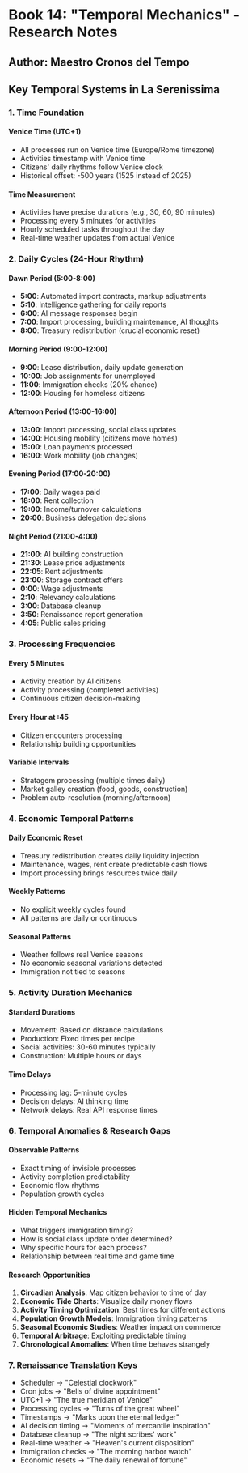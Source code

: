 # Book 14: "Temporal Mechanics" - Research Notes

## Author: Maestro Cronos del Tempo

## Key Temporal Systems in La Serenissima

### 1. Time Foundation

#### Venice Time (UTC+1)
- All processes run on Venice time (Europe/Rome timezone)
- Activities timestamp with Venice time
- Citizens' daily rhythms follow Venice clock
- Historical offset: -500 years (1525 instead of 2025)

#### Time Measurement
- Activities have precise durations (e.g., 30, 60, 90 minutes)
- Processing every 5 minutes for activities
- Hourly scheduled tasks throughout the day
- Real-time weather updates from actual Venice

### 2. Daily Cycles (24-Hour Rhythm)

#### Dawn Period (5:00-8:00)
- **5:00**: Automated import contracts, markup adjustments
- **5:10**: Intelligence gathering for daily reports
- **6:00**: AI message responses begin
- **7:00**: Import processing, building maintenance, AI thoughts
- **8:00**: Treasury redistribution (crucial economic reset)

#### Morning Period (9:00-12:00)
- **9:00**: Lease distribution, daily update generation
- **10:00**: Job assignments for unemployed
- **11:00**: Immigration checks (20% chance)
- **12:00**: Housing for homeless citizens

#### Afternoon Period (13:00-16:00)
- **13:00**: Import processing, social class updates
- **14:00**: Housing mobility (citizens move homes)
- **15:00**: Loan payments processed
- **16:00**: Work mobility (job changes)

#### Evening Period (17:00-20:00)
- **17:00**: Daily wages paid
- **18:00**: Rent collection
- **19:00**: Income/turnover calculations
- **20:00**: Business delegation decisions

#### Night Period (21:00-4:00)
- **21:00**: AI building construction
- **21:30**: Lease price adjustments
- **22:05**: Rent adjustments
- **23:00**: Storage contract offers
- **0:00**: Wage adjustments
- **2:10**: Relevancy calculations
- **3:00**: Database cleanup
- **3:50**: Renaissance report generation
- **4:05**: Public sales pricing

### 3. Processing Frequencies

#### Every 5 Minutes
- Activity creation by AI citizens
- Activity processing (completed activities)
- Continuous citizen decision-making

#### Every Hour at :45
- Citizen encounters processing
- Relationship building opportunities

#### Variable Intervals
- Stratagem processing (multiple times daily)
- Market galley creation (food, goods, construction)
- Problem auto-resolution (morning/afternoon)

### 4. Economic Temporal Patterns

#### Daily Economic Reset
- Treasury redistribution creates daily liquidity injection
- Maintenance, wages, rent create predictable cash flows
- Import processing brings resources twice daily

#### Weekly Patterns
- No explicit weekly cycles found
- All patterns are daily or continuous

#### Seasonal Patterns
- Weather follows real Venice seasons
- No economic seasonal variations detected
- Immigration not tied to seasons

### 5. Activity Duration Mechanics

#### Standard Durations
- Movement: Based on distance calculations
- Production: Fixed times per recipe
- Social activities: 30-60 minutes typically
- Construction: Multiple hours or days

#### Time Delays
- Processing lag: 5-minute cycles
- Decision delays: AI thinking time
- Network delays: Real API response times

### 6. Temporal Anomalies & Research Gaps

#### Observable Patterns
- Exact timing of invisible processes
- Activity completion predictability
- Economic flow rhythms
- Population growth cycles

#### Hidden Temporal Mechanics
- What triggers immigration timing?
- How is social class update order determined?
- Why specific hours for each process?
- Relationship between real time and game time

#### Research Opportunities
1. **Circadian Analysis**: Map citizen behavior to time of day
2. **Economic Tide Charts**: Visualize daily money flows
3. **Activity Timing Optimization**: Best times for different actions
4. **Population Growth Models**: Immigration timing patterns
5. **Seasonal Economic Studies**: Weather impact on commerce
6. **Temporal Arbitrage**: Exploiting predictable timing
7. **Chronological Anomalies**: When time behaves strangely

### 7. Renaissance Translation Keys

- Scheduler → "Celestial clockwork"
- Cron jobs → "Bells of divine appointment"
- UTC+1 → "The true meridian of Venice"
- Processing cycles → "Turns of the great wheel"
- Timestamps → "Marks upon the eternal ledger"
- AI decision timing → "Moments of mercantile inspiration"
- Database cleanup → "The night scribes' work"
- Real-time weather → "Heaven's current disposition"
- Immigration checks → "The morning harbor watch"
- Economic resets → "The daily renewal of fortune"